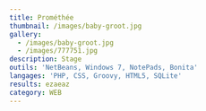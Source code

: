 ```yaml
---
title: Prométhée
thumbnail: /images/baby-groot.jpg
gallery:
  - /images/baby-groot.jpg
  - /images/777751.jpg
description: Stage
outils: 'NetBeans, Windows 7, NotePads, Bonita'
langages: 'PHP, CSS, Groovy, HTML5, SQLite'
results: ezaeaz
category: WEB
---
```


